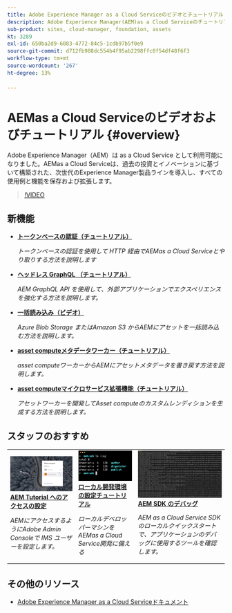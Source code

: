 ```yaml
---
title: Adobe Experience Manager as a Cloud Serviceのビデオとチュートリアル
description: Adobe Experience Manager(AEM)as a Cloud Serviceのチュートリアルのコレクションです
sub-product: sites, cloud-manager, foundation, assets
kt: 3289
exl-id: 650ba2d9-6083-4772-84c5-1cdb97b5f0e9
source-git-commit: d712fb988dc554b4f95ab2298ffc0f54df48f6f3
workflow-type: tm+mt
source-wordcount: '267'
ht-degree: 13%

---
```


# AEMas a Cloud Serviceのビデオおよびチュートリアル {#overview}

Adobe Experience Manager（AEM）は as a Cloud Service として利用可能になりました。AEMas a Cloud Serviceは、過去の投資とイノベーションに基づいて構築された、次世代のExperience Manager製品ラインを導入し、すべての使用例と機能を保存および拡張します。

>[!VIDEO](https://video.tv.adobe.com/v/31085/?quality=12&learn=on)

<div id="whats-new-section">

## 新機能

* **[トークンベースの認証（チュートリアル）](https://experienceleague.adobe.com/docs/experience-manager-learn/getting-started-with-aem-headless/authentication/overview.html)**

   *トークンベースの認証を使用して HTTP 経由でAEMas a Cloud Serviceとやり取りする方法を説明します*

* **[ヘッドレス GraphQL （チュートリアル）](https://experienceleague.adobe.com/docs/experience-manager-learn/getting-started-with-aem-headless/graphql/overview.html?lang=ja)**

   *AEM GraphQL API を使用して、外部アプリケーションでエクスペリエンスを強化する方法を説明します。*

* **[一括読み込み（ビデオ）](./migration/bulk-import.md)**

   *Azure Blob Storage またはAmazon S3 からAEMにアセットを一括読み込む方法を説明します。*

* **[asset computeメタデータワーカー（チュートリアル）](./asset-compute/advanced/metadata.md)**

   *asset computeワーカーからAEMにアセットメタデータを書き戻す方法を説明します。*

* **[asset computeマイクロサービス拡張機能（チュートリアル）](./asset-compute/overview.md)**

   *アセットワーカーを開発してAsset computeのカスタムレンディションを生成する方法を説明します。*

</div>

<div id="recs-overview-body-1"></div>
<div id="recs-overview-body-2"></div>
<div id="recs-overview-body-3"></div>
<div id="recs-overview-body-4"></div>
<div id="recs-overview-body-5"></div>
<div id="recs-overview-body-6"></div>

<div id="staff-picks-section">

## スタッフのおすすめ

<table>
   <td>
      <a href="./accessing/overview.md">
      <img alt="AEM as a Cloud Service へのアクセスの設定" src="./assets/overview/staff-pick__accessing.png"/>
      </a>
      <div>
         <a href="./accessing/overview.md">
         <strong>AEM Tutorial へのアクセスの設定</strong>
         </a>
      </div>
      <p>
         <em>AEMにアクセスするようにAdobe Admin Consoleで IMS ユーザーを設定します。</em>
      <p>
   </td>   
   <td>
      <a href="./local-development-environment/overview.md">
      <img alt="ローカル開発環境の設定チュートリアル" src="./assets/overview/staff-pick__local-development-environment-set-up.png"/>
      </a>
      <div>
         <a href="./local-development-environment/overview.md">
         <strong>ローカル開発環境の設定チュートリアル</strong>
         </a>
      </div>
      <p>
         <em>ローカルデベロッパーマシンをAEMas a Cloud Service開発に備える</em>
      <p>
   </td>   
   <td>
      <a href="./debugging/aem-sdk-local-quickstart/overview.md">
      <img alt="AEM SDK のローカルクイックスタートのデバッグ" src="./assets/overview/staff-pick__debugging.png"/>
      </a>
      <div>
         <a href="./debugging/aem-sdk-local-quickstart/overview.md">
         <strong>AEM SDK のデバッグ</strong>
         </a>
      </div>
      <p>
         <em>AEM as a Cloud Service SDK のローカルクイックスタートで、アプリケーションのデバッグに使用するツールを確認します。</em>
      <p>
   </td>
</table>

</div>

## その他のリソース

* [Adobe Experience Manager as a Cloud Serviceドキュメント](https://experienceleague.adobe.com/docs/experience-manager-cloud-service/landing/home.html?lang=ja)

